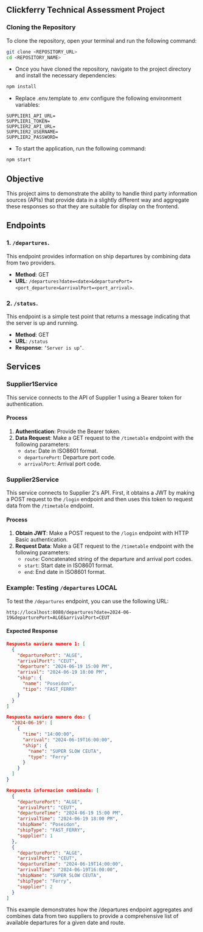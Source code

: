 ## Clickferry Technical Assessment Project

### Cloning the Repository

To clone the repository, open your terminal and run the following command:

```sh
git clone <REPOSITORY_URL>
cd <REPOSITORY_NAME>
```

- Once you have cloned the repository, navigate to the project directory and install the necessary dependencies:

```sh
npm install
```


- Replace .env.template to .env configure the following environment variables:
```
SUPPLIER1_API_URL=
SUPPLIER1_TOKEN=
SUPPLIER2_API_URL=
SUPPLIER2_USERNAME=
SUPPLIER2_PASSWORD=
```
- To start the application, run the following command:

```sh
npm start
```

## Objective

This project aims to demonstrate the ability to handle third party information sources (APIs) that provide data in a slightly different way and aggregate these responses so that they are suitable for display on the frontend.

## Endpoints

### 1. `/departures`.

This endpoint provides information on ship departures by combining data from two providers.

- **Method**: GET
- **URL**: `/departures?date=<date>&departurePort=<port_departure>&arrivalPort=<port_arrival>`.

### 2. `/status`.

This endpoint is a simple test point that returns a message indicating that the server is up and running.

- **Method**: GET
- **URL**: `/status`
- **Response**: `‘Server is up’`.

## Services

### Supplier1Service

This service connects to the API of Supplier 1 using a Bearer token for authentication.

#### Process

1. **Authentication**: Provide the Bearer token.
2. **Data Request**: Make a GET request to the `/timetable` endpoint with the following parameters:
    - `date`: Date in ISO8601 format.
    - `departurePort`: Departure port code.
    - `arrivalPort`: Arrival port code.

### Supplier2Service

This service connects to Supplier 2's API. First, it obtains a JWT by making a POST request to the `/login` endpoint and then uses this token to request data from the `/timetable` endpoint.

#### Process

1. **Obtain JWT**: Make a POST request to the `/login` endpoint with HTTP Basic authentication.
2. **Request Data**: Make a GET request to the `/timetable` endpoint with the following parameters:
    - `route`: Concatenated string of the departure and arrival port codes.
    - `start`: Start date in ISO8601 format.
    - `end`: End date in ISO8601 format.

### Example: Testing `/departures` LOCAL

To test the `/departures` endpoint, you can use the following URL:

```http://localhost:8080/departures?date=2024-06-19&departurePort=ALGE&arrivalPort=CEUT```

#### Expected Response

```json
Respuesta naviera numero 1: [
  {
    "departurePort": "ALGE",
    "arrivalPort": "CEUT",
    "departure": "2024-06-19 15:00 PM",
    "arrival": "2024-06-19 18:00 PM",
    "ship": {
      "name": "Poseidon",
      "tipo": "FAST_FERRY"
    }
  }
]

Respuesta naviera numero dos: {
  "2024-06-19": [
    {
      "time": "14:00:00",
      "arrival": "2024-06-19T16:00:00",
      "ship": {
        "name": "SUPER SLOW CEUTA",
        "type": "Ferry"
      }
    }
  ]
}

Respuesta informacion combinada: [
  {
    "departurePort": "ALGE",
    "arrivalPort": "CEUT",
    "departureTime": "2024-06-19 15:00 PM",
    "arrivalTime": "2024-06-19 18:00 PM",
    "shipName": "Poseidon",
    "shipType": "FAST_FERRY",
    "supplier": 1
  },
  {
    "departurePort": "ALGE",
    "arrivalPort": "CEUT",
    "departureTime": "2024-06-19T14:00:00",
    "arrivalTime": "2024-06-19T16:00:00",
    "shipName": "SUPER SLOW CEUTA",
    "shipType": "Ferry",
    "supplier": 2
  }
]
```

This example demonstrates how the /departures endpoint aggregates and combines data from two suppliers to provide a comprehensive list of available departures for a given date and route.
